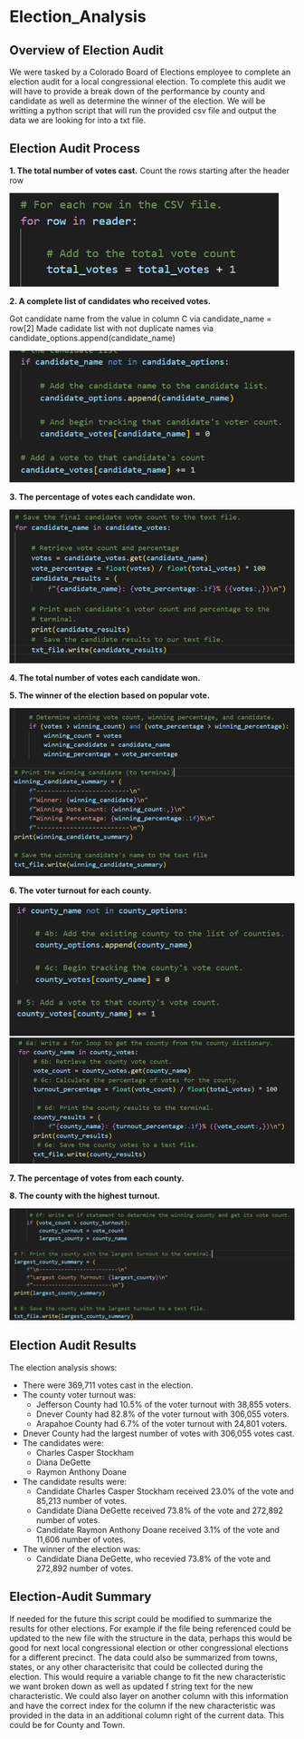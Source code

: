 # Election_Analysis

## Overview of Election Audit
We were tasked by a Colorado Board of Elections employee to complete an election audit for a local congressional election. To complete this audit we will have to provide a break down of the performance by county and candidate as well as determine the winner of the election. We will be writting a python script that will run the provided csv file and output the data we are looking for into a txt file.

## Election Audit Process


**1. The total number of votes cast.**
Count the rows starting after the header row

![Counting Total Votes Code](Resources/images/election_total_vote.PNG)

**2. A complete list of candidates who received votes.**

Got candidate name from the value in column C via candidate_name = row[2]
Made cadidate list with not duplicate names via candidate_options.append(candidate_name)

![Creating Candidate List Code](Resources/images/election_candidate_list.PNG)

**3. The percentage of votes each candidate won.**

![Calculating Candidate Percent and Total Votes Code](Resources/images/election_percent_total_votes.PNG)

**4. The total number of votes each candidate won.**


**5. The winner of the election based on popular vote.**

![Election Winner Summary Code](Resources/images/election_winner.PNG)

**6. The voter turnout for each county.**

![Variable for Counting County Votes Code](Resources/images/election_percent_total_county_1.PNG)
![Calculating County Breakdown Code](Resources/images/election_percent_total_county_2.PNG)

**7. The percentage of votes from each county.**


**8. The county with the highest turnout.**

![Largest County Turnout Code](Resources/images/election_largest_county_turnout.PNG)

## Election Audit Results
The election analysis shows:
- There were 369,711 votes cast in the election.
- The county voter turnout was:
  - Jefferson County had 10.5% of the voter turnout with 38,855 voters.
  - Dnever County had 82.8% of the voter turnout with 306,055 voters.
  - Arapahoe County had 6.7% of the voter turnout with 24,801 voters.
- Dnever County had the largest number of votes with 306,055 votes cast.
- The candidates were:
  - Charles Casper Stockham
  - Diana DeGette
  - Raymon Anthony Doane
- The candidate results were:
  - Candidate Charles Casper Stockham received 23.0% of the vote and 85,213 number of votes.
  - Candidate Diana DeGette received 73.8% of the vote and 272,892 number of votes.
  - Candidate Raymon Anthony Doane received 3.1% of the vote and 11,606 number of votes.
- The winner of the election was:
  - Candidate Diana DeGette, who recevied 73.8% of the vote and 272,892 number of votes.

## Election-Audit Summary
If needed for the future this script could be modified to summarize the results for other elections. For example if the file being referenced could be updated to the new file with the structure in the data, perhaps this would be good for next local congressional election or other congressional elections for a different precinct. The data could also be summarized from towns, states, or any other characterisitc that could be collected during the election. This would require a variable change to fit the new characteristic we want broken down as well as updated f string text for the new characteristic. We could also layer on another column with this information and have the correct index for the column if the new characteristic was provided in the data in an additional column right of the current data. This could be for County and Town.




